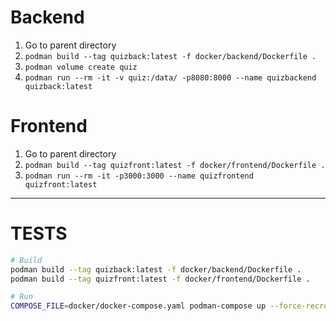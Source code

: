 # Backend

1. Go to parent directory
2. `podman build --tag quizback:latest -f docker/backend/Dockerfile .`
3. `podman volume create quiz`
4. `podman run --rm -it -v quiz:/data/ -p8080:8000 --name quizbackend quizback:latest`

# Frontend

1. Go to parent directory
2. `podman build --tag quizfront:latest -f docker/frontend/Dockerfile .`
3. `podman run --rm -it -p3000:3000 --name quizfrontend quizfront:latest`

---

# TESTS

```bash
# Build
podman build --tag quizback:latest -f docker/backend/Dockerfile .
podman build --tag quizfront:latest -f docker/frontend/Dockerfile .

# Run
COMPOSE_FILE=docker/docker-compose.yaml podman-compose up --force-recreate
```
